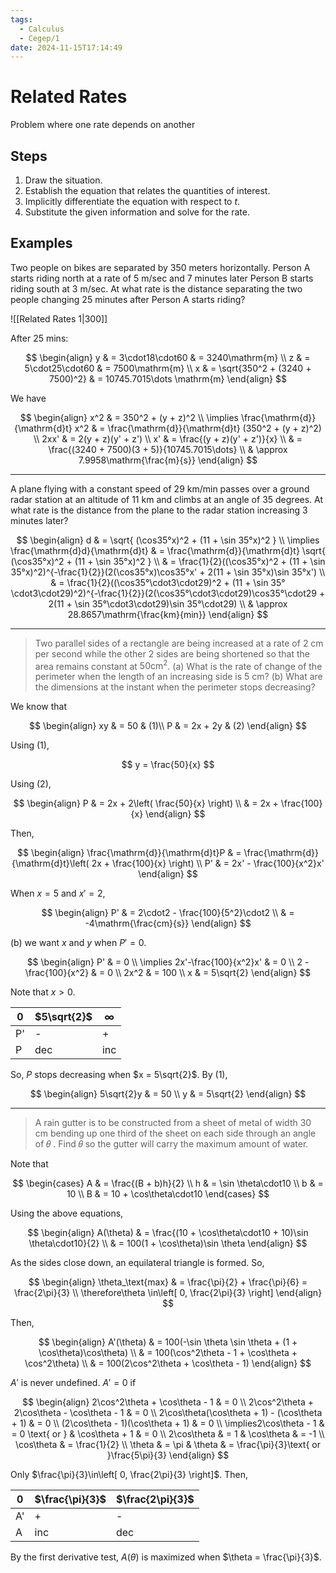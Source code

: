 ```yaml
---
tags:
  - Calculus
  - Cegep/1
date: 2024-11-15T17:14:49
---
```


# Related Rates

Problem where one rate depends on another

## Steps

1. Draw the situation.
2. Establish the equation that relates the quantities of interest.
3. Implicitly differentiate the equation with respect to $t$.
4. Substitute the given information and solve for the rate.

## Examples

Two people on bikes are separated by 350 meters horizontally. Person A starts riding north at a rate of 5 m/sec and 7 minutes later Person B starts riding south at 3 m/sec. At what rate is the distance separating the two people changing 25 minutes after Person A starts riding?

![[Related Rates 1|300]]

After 25 mins:

$$
\begin{align}
y & = 3\cdot18\cdot60 & = 3240\mathrm{m} \\
z & = 5\cdot25\cdot60 & = 7500\mathrm{m} \\
x & = \sqrt{350^2 + (3240 + 7500)^2} & = 10745.7015\dots \mathrm{m}
\end{align}
$$

We have

$$
\begin{align}
x^2 & = 350^2 + (y + z)^2 \\
\implies \frac{\mathrm{d}}{\mathrm{d}t} x^2 & = \frac{\mathrm{d}}{\mathrm{d}t} (350^2 + (y + z)^2) \\
2xx' & = 2(y + z)(y' + z') \\
x' & = \frac{(y + z)(y' + z')}{x} \\
 & = \frac{(3240 + 7500)(3 + 5)}{10745.7015\dots} \\
 & \approx 7.9958\mathrm{\frac{m}{s}}
\end{align}
$$

---

A plane flying with a constant speed of 29 km/min passes over a ground radar station at an altitude of 11 km and climbs at an angle of 35 degrees. At what rate is the distance from the plane to the radar station increasing 3 minutes later?

$$
\begin{align}
d & = \sqrt{ (\cos35°x)^2 + (11 + \sin 35°x)^2 } \\
\implies \frac{\mathrm{d}d}{\mathrm{d}t} & = \frac{\mathrm{d}}{\mathrm{d}t} \sqrt{ (\cos35°x)^2 + (11 + \sin 35°x)^2 } \\
 & = \frac{1}{2}((\cos35°x)^2 + (11 + \sin 35°x)^2)^{-\frac{1}{2}}(2(\cos35°x)\cos35°x' + 2(11 + \sin 35°x)\sin 35°x') \\
 & = \frac{1}{2}((\cos35°\cdot3\cdot29)^2 + (11 + \sin 35°\cdot3\cdot29)^2)^{-\frac{1}{2}}(2(\cos35°\cdot3\cdot29)\cos35°\cdot29 + 2(11 + \sin 35°\cdot3\cdot29)\sin 35°\cdot29) \\
 & \approx 28.8657\mathrm{\frac{km}{min}}
\end{align}
$$

---

> Two parallel sides of a rectangle are being increased at a rate of 2 cm per second while the other 2 sides are being shortened so that the area remains constant at $50\mathrm{cm^2}$.
> (a) What is the rate of change of the perimeter when the length of an increasing side is 5 cm?
> (b) What are the dimensions at the instant when the perimeter stops decreasing?

We know that

$$
\begin{align}
xy & = 50 & (1)\\
P & = 2x + 2y & (2)
\end{align}
$$

Using (1),

$$
y = \frac{50}{x}
$$

Using (2),

$$
\begin{align}
P & = 2x + 2\left( \frac{50}{x} \right) \\
 & = 2x + \frac{100}{x}
\end{align}
$$

Then,

$$
\begin{align}
\frac{\mathrm{d}}{\mathrm{d}t}P & = \frac{\mathrm{d}}{\mathrm{d}t}\left( 2x + \frac{100}{x} \right) \\
P' & = 2x' - \frac{100}{x^2}x'
\end{align}
$$

When $x = 5$ and $x'= 2$,

$$
\begin{align}
P' & = 2\cdot2 - \frac{100}{5^2}\cdot2 \\
 & = -4\mathrm{\frac{cm}{s}}
\end{align}
$$

(b) we want $x$ and $y$ when $P'= 0$.

$$
\begin{align}
P' & = 0 \\
\implies 2x'-\frac{100}{x^2}x' & = 0 \\
2 - \frac{100}{x^2} & = 0 \\
2x^2 & = 100 \\
x & = 5\sqrt{2}
\end{align}
$$

Note that $x > 0$.

| 0   | $5\sqrt{2}$ | $\infty$ |
| --- | ----------- | -------- |
| P'  | -           | +        |
| P   | dec         | inc      |

So, $P$ stops decreasing when $x = 5\sqrt{2}$.
By (1),

$$
\begin{align}
5\sqrt{2}y & = 50 \\
y & = 5\sqrt{2}
\end{align}
$$

---

> A rain gutter is to be constructed from a sheet of metal of width 30 cm bending up one third of the sheet on each side through an angle of 𝜃 . Find 𝜃 so the gutter will carry the maximum amount of water.

Note that

$$
\begin{cases}
A & = \frac{(B + b)h}{2} \\
h & = \sin \theta\cdot10 \\
b & = 10 \\
B & = 10 + \cos\theta\cdot10
\end{cases}
$$

Using the above equations,

$$
\begin{align}
A(\theta) & = \frac{(10 + \cos\theta\cdot10 + 10)\sin \theta\cdot10}{2} \\
 & = 100(1 + \cos\theta)\sin \theta
\end{align}
$$

As the sides close down, an equilateral triangle is formed.
So,

$$
\begin{align}
\theta_\text{max} & = \frac{\pi}{2} + \frac{\pi}{6} = \frac{2\pi}{3} \\
\therefore\theta \in\left[ 0, \frac{2\pi}{3} \right]
\end{align}
$$

Then,

$$
\begin{align}
A'(\theta) & = 100(-\sin \theta \sin \theta + (1 + \cos\theta)\cos\theta) \\
 & = 100(\cos^2\theta - 1 + \cos\theta + \cos^2\theta) \\
 & = 100(2\cos^2\theta + \cos\theta - 1)
\end{align}
$$

$A'$ is never undefined. $A'= 0$ if

$$
\begin{align}
2\cos^2\theta + \cos\theta - 1 & = 0 \\
2\cos^2\theta + 2\cos\theta - \cos\theta - 1 & = 0 \\
2\cos\theta(\cos\theta + 1) - (\cos\theta + 1) & = 0 \\
(2\cos\theta - 1)(\cos\theta + 1) & = 0 \\
\implies2\cos\theta - 1 & = 0 \text{ or } & \cos\theta + 1 & = 0 \\
2\cos\theta & = 1 & \cos\theta & = -1 \\
\cos\theta & = \frac{1}{2} \\
\theta & = \pi & \theta & = \frac{\pi}{3}\text{ or }\frac{5\pi}{3}
\end{align}
$$

Only $\frac{\pi}{3}\in\left[ 0, \frac{2\pi}{3} \right]$. Then,

| 0   | $\frac{\pi}{3}$ | $\frac{2\pi}{3}$ |
| --- | --------------- | ---------------- |
| A'  | +               | -                |
| A   | inc             | dec              |

By the first derivative test, $A(\theta)$ is maximized when $\theta = \frac{\pi}{3}$.
